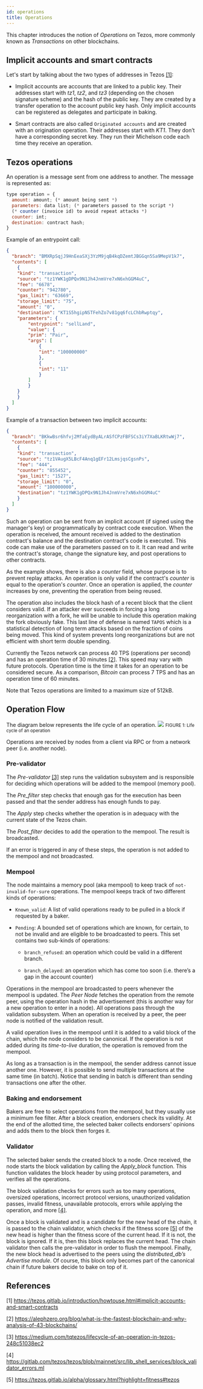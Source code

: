 ```yaml
---
id: operations
title: Operations
---
```


This chapter introduces the notion of _Operations_ on Tezos, more commonly known as _Transactions_ on other blockchains. 

## Implicit accounts and smart contracts
Let's start by talking about the two types of addresses in Tezos [[1]](/tezos-basics/intro_to_operation#referencess): 

* Implicit accounts are accounts that are linked to a public key. Their addresses start with _tz1_, _tz2_, and _tz3_ (depending on the chosen signature scheme) and the hash of the public key. They are created by a transfer operation to the account public key hash. Only implicit accounts can be registered as delegates and participate in baking.
  
* Smart contracts are also called `Originated accounts` and are created with an origination operation. Their addresses start with _KT1_. They don’t have a corresponding secret key. They run their Michelson code each time they receive an operation.

## Tezos operations
An operation is a message sent from one address to another. The message is represented as:
```js
type operation = {
  amount: amount; (* amount being sent *)
  parameters: data list; (* parameters passed to the script *)
  (* counter (invoice id) to avoid repeat attacks *)
  counter: int;
  destination: contract hash;
}
```

Example of an entrypoint call:
```json
{
  "branch": "BMXRpSqjJ9HnEeaSXj3YzM9jqB4kqDZemtJBGGqn5Sa9MepV1k7",
  "contents": [
	{
  	"kind": "transaction",
  	"source": "tz1YWK1gDPQx9N1Jh4JnmVre7xN6xhGGM4uC",
  	"fee": "6678",
  	"counter": "942780",
  	"gas_limit": "63669",
  	"storage_limit": "75",
  	"amount": "0",
  	"destination": "KT1S5hgipNSTFehZo7v81gq6fcLChbRwptqy",
  	"parameters": {
    	"entrypoint": "sellLand",
    	"value": {
      	"prim": "Pair",
      	"args": [
        	{
          	"int": "100000000"
        	},
        	{
          	"int": "11"
        	}
      	]
    	}
  	}
	}
  ]
}
```
Example of a transaction between two implicit accounts:

```json
{
  "branch": "BKkwBsr6hfvj2MfaEydByALrASfCPzFBFSCs3iY7XaBLKRtwWj7",
  "contents": [
	{
  	"kind": "transaction",
  	"source": "tz1VAugX5LBcF4Anq1gEFr12LmsjqsCgsnPs",
  	"fee": "444",
  	"counter": "855452",
  	"gas_limit": "1527",
  	"storage_limit": "0",
  	"amount": "100000000",
  	"destination": "tz1YWK1gDPQx9N1Jh4JnmVre7xN6xhGGM4uC"
	}
  ]
}
```

Such an operation can be sent from an implicit account (if signed using the manager's key) or programmatically by contract code execution. When the operation is received, the amount received is added to the destination contract's balance and the destination contract's code is executed. This code can make use of the parameters passed on to it. It can read and write the contract's storage, change the signature key, and post operations to other contracts.

As the example shows, there is also a _counter_ field, whose purpose is to prevent replay attacks. An operation is only valid if the contract's _counter_ is equal to the operation's _counter_. Once an operation is applied, the _counter_ increases by one, preventing the operation from being reused.

The operation also includes the block hash of a recent block that the client considers valid. If an attacker ever succeeds in forcing a long reorganization with a fork, he will be unable to include this operation making the fork obviously fake. This last line of defense is named `TAPOS` which is a statistical detection of long term attacks based on the fraction of coins being moved. This kind of system prevents long reorganizations but are not efficient with short term double spending.

Currently the Tezos network can process 40 TPS (operations per second) and has an operation time of 30 minutes [[2]](/tezos-basics/intro_to_operation#referencess). This speed may vary with future protocols. Operation time is the time it takes for an operation to be considered secure. As a comparison, _Bitcoin_ can process 7 TPS and has an operation time of 60 minutes. 

Note that Tezos operations are limited to a maximum size of 512kB.

## Operation Flow 

The diagram below represents the life cycle of an operation.
![](../../static/img/tezos-basics/operation_flow.svg)
<small className="figure">FIGURE 1: Life cycle of an operation</small>

Operations are received by nodes from a client via RPC or from a network peer (i.e. another node).

### Pre-validator
The *Pre-validator* [[3]](/tezos-basics/intro_to_operation#referencess) step runs the validation subsystem and is responsible for deciding which operations will be added to the mempool (memory pool). 

The *Pre_filter* step checks that enough gas for the execution has been passed and that the sender address has enough funds to pay.

The *Apply* step checks whether the operation is in adequacy with the current state of the Tezos chain.

The *Post_filter* decides to add the operation to the mempool. The result is broadcasted.

If an error is triggered in any of these steps, the operation is not added to the mempool and not broadcasted.

### Mempool
The node maintains a memory pool (aka mempool) to keep track of `not-invalid-for-sure` operations. The mempool keeps track of two different kinds of operations:

* `Known_valid`: A list of valid operations ready to be pulled in a block if requested by a baker.

* `Pending`: A bounded set of operations which are known, for certain, to not be invalid and are eligible to be broadcasted to peers. This set contains two sub-kinds of operations:

    * `branch_refused`: an operation which could be valid in a different branch.

    * `branch_delayed`: an operation which has come too soon (i.e. there’s a gap in the account counter)

Operations in the mempool are broadcasted to peers whenever the mempool is updated. The _Peer Node_ fetches the operation from the remote peer, using the operation hash in the advertisement (this is another way for a new operation to enter in a node). All operations pass through the validation subsystem. When an operation is received by a peer, the peer node is notified of the validation result.

A valid operation lives in the mempool until it is added to a valid block of the chain, which the node considers to be canonical. If the operation is not added during its _time-to-live_ duration, the operation is removed from the mempool.

As long as a transaction is in the mempool, the sender address cannot issue another one. However, it is possible to send multiple transactions at the same time (in  batch). Notice that sending in batch is different than sending transactions one after the other.

### Baking and endorsement 
Bakers are free to select operations from the mempool, but they usually use a minimum fee filter. After a block creation, endorsers check its validity. At the end of the allotted time, the selected baker collects endorsers' opinions and adds them to the block then forges it.

### Validator
The selected baker sends the created block to a node. Once received, the node starts the block validation by calling the *Apply_block* function. This function validates the block header by using protocol parameters, and verifies all the operations.

The block validation checks for errors such as too many operations, oversized operations, incorrect protocol versions, unauthorized validation passes, invalid fitness, unavailable protocols, errors while applying the operation, and more [[4]](/tezos-basics/intro_to_operation#referencess).

Once a block is validated and is a candidate for the new head of the chain, it is passed to the chain validator, which checks if the fitness score [[5]](/tezos-basics/intro_to_operation#referencess) of the new head is higher than the fitness score of the current head. If it is not, the block is ignored. If it is, then this block replaces the current head. The chain validator then calls the pre-validator in order to flush the mempool. Finally, the new block head is advertised to the peers using the *distributed_db’s Advertise module*. Of course, this block only becomes part of the canonical chain if future bakers decide to bake on top of it.

## References
[1] https://tezos.gitlab.io/introduction/howtouse.html#implicit-accounts-and-smart-contracts

[2] https://alephzero.org/blog/what-is-the-fastest-blockchain-and-why-analysis-of-43-blockchains/

[3] https://medium.com/tqtezos/lifecycle-of-an-operation-in-tezos-248c51038ec2

[4] https://gitlab.com/tezos/tezos/blob/mainnet/src/lib_shell_services/block_validator_errors.ml

[5] https://tezos.gitlab.io/alpha/glossary.html?highlight=fitness#tezos

